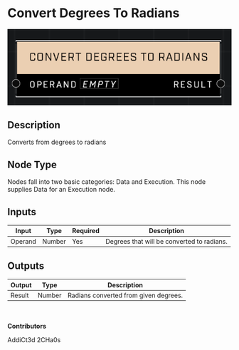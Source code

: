 # Convert Degrees To Radians
![](../../../.gitbook/assets/convert-degrees-to-radians.png)
## Description
Converts from degrees to radians

## Node Type
Nodes fall into two basic categories: Data and Execution. This node supplies Data for an Execution node.

## Inputs
| Input | Type | Required | Description |
|------------------|------------------|----------|--------------------------------------------------------------|
| Operand | Number | Yes | Degrees that will be converted to radians. |

## Outputs
| Output | Type | Description |
|------------------|------------------|--------------------------------------------------------------|
| Result | Number | Radians converted from given degrees. |


\
\
**Contributors**

AddiCt3d 2CHa0s